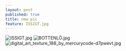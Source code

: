 ```yaml
---
layout: post
published: true
title: new pic
feature: ISSIGT.jpg
---
```

![ISSIGT.jpg]({{site.baseurl}}/assets/images/posts/ISSIGT.jpg)
![BOTTENLÖ.jpg]({{site.baseurl}}/assets/images/posts/BOTTENLÖ.jpg)
![digital_art_texture_188_by_mercurycode-d7pwevt.jpg]({{site.baseurl}}/assets/images/posts/digital_art_texture_188_by_mercurycode-d7pwevt.jpg)


